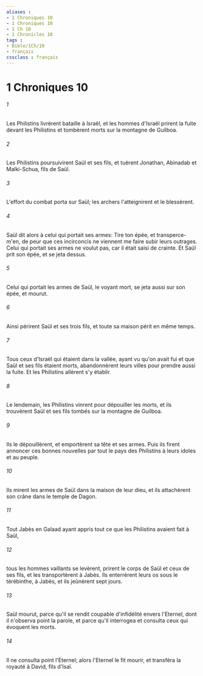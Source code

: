 ```yaml
---
aliases : 
- 1 Chroniques 10
- 1 Chroniques 10
- 1 Ch 10
- 1 Chronicles 10
tags : 
- Bible/1Ch/10
- français
cssclass : français
---
```


# 1 Chroniques 10

###### 1
Les Philistins livrèrent bataille à Israël, et les hommes d'Israël prirent la fuite devant les Philistins et tombèrent morts sur la montagne de Guilboa.
###### 2
Les Philistins poursuivirent Saül et ses fils, et tuèrent Jonathan, Abinadab et Malki-Schua, fils de Saül.
###### 3
L'effort du combat porta sur Saül; les archers l'atteignirent et le blessèrent.
###### 4
Saül dit alors à celui qui portait ses armes: Tire ton épée, et transperce-m'en, de peur que ces incirconcis ne viennent me faire subir leurs outrages. Celui qui portait ses armes ne voulut pas, car il était saisi de crainte. Et Saül prit son épée, et se jeta dessus.
###### 5
Celui qui portait les armes de Saül, le voyant mort, se jeta aussi sur son épée, et mourut.
###### 6
Ainsi périrent Saül et ses trois fils, et toute sa maison périt en même temps.
###### 7
Tous ceux d'Israël qui étaient dans la vallée, ayant vu qu'on avait fui et que Saül et ses fils étaient morts, abandonnèrent leurs villes pour prendre aussi la fuite. Et les Philistins allèrent s'y établir.
###### 8
Le lendemain, les Philistins vinrent pour dépouiller les morts, et ils trouvèrent Saül et ses fils tombés sur la montagne de Guilboa.
###### 9
Ils le dépouillèrent, et emportèrent sa tête et ses armes. Puis ils firent annoncer ces bonnes nouvelles par tout le pays des Philistins à leurs idoles et au peuple.
###### 10
Ils mirent les armes de Saül dans la maison de leur dieu, et ils attachèrent son crâne dans le temple de Dagon.
###### 11
Tout Jabès en Galaad ayant appris tout ce que les Philistins avaient fait à Saül,
###### 12
tous les hommes vaillants se levèrent, prirent le corps de Saül et ceux de ses fils, et les transportèrent à Jabès. Ils enterrèrent leurs os sous le térébinthe, à Jabès, et ils jeûnèrent sept jours.
###### 13
Saül mourut, parce qu'il se rendit coupable d'infidélité envers l'Eternel, dont il n'observa point la parole, et parce qu'il interrogea et consulta ceux qui évoquent les morts.
###### 14
Il ne consulta point l'Eternel; alors l'Eternel le fit mourir, et transféra la royauté à David, fils d'Isaï.
